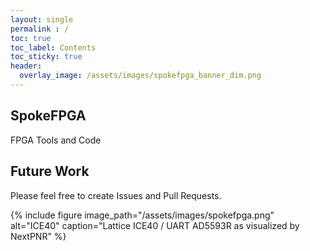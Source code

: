 ```yaml
---
layout: single
permalink : /
toc: true
toc_label: Contents
toc_sticky: true
header:
  overlay_image: /assets/images/spokefpga_banner_dim.png
---
```


## SpokeFPGA

FPGA Tools and Code

## Future Work

Please feel free to create Issues and Pull Requests.

{% include figure image_path="/assets/images/spokefpga.png" alt="ICE40" caption="Lattice ICE40 / UART AD5593R as visualized by NextPNR" %}

